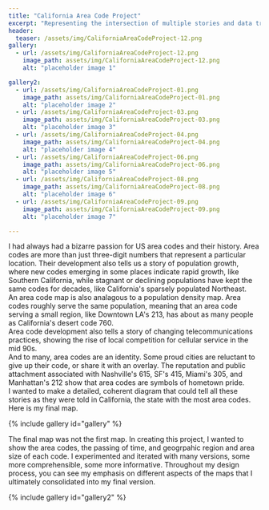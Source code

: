 ```yaml
---
title: "California Area Code Project"
excerpt: "Representing the intersection of multiple stories and data trends"
header:
  teaser: /assets/img/CaliforniaAreaCodeProject-12.png
gallery:
  - url: /assets/img/CaliforniaAreaCodeProject-12.png
    image_path: assets/img/CaliforniaAreaCodeProject-12.png
    alt: "placeholder image 1"

gallery2:
  - url: /assets/img/CaliforniaAreaCodeProject-01.png
    image_path: assets/img/CaliforniaAreaCodeProject-01.png
    alt: "placeholder image 2"
  - url: /assets/img/CaliforniaAreaCodeProject-03.png
    image_path: assets/img/CaliforniaAreaCodeProject-03.png
    alt: "placeholder image 3"
  - url: /assets/img/CaliforniaAreaCodeProject-04.png
    image_path: assets/img/CaliforniaAreaCodeProject-04.png
    alt: "placeholder image 4"
  - url: /assets/img/CaliforniaAreaCodeProject-06.png
    image_path: assets/img/CaliforniaAreaCodeProject-06.png
    alt: "placeholder image 5"
  - url: /assets/img/CaliforniaAreaCodeProject-08.png
    image_path: assets/img/CaliforniaAreaCodeProject-08.png
    alt: "placeholder image 6"
  - url: /assets/img/CaliforniaAreaCodeProject-09.png
    image_path: assets/img/CaliforniaAreaCodeProject-09.png
    alt: "placeholder image 7"

---
```


I had always had a bizarre passion for US area codes and their history. Area codes are more than just three-digit numbers that represent a particular location. Their development also tells us a story of population growth, where new codes emerging in some places indicate rapid growth, like Southern California, while stagnant or declining populations have kept the same codes for decades, like California's sparsely populated Northeast. 
<br>
An area code map is also analagous to a population density map. Area codes roughly serve the same population, meaning that an area code serving a small region, like Downtown LA's 213, has about as many people as California's desert code 760.
<br>
Area code development also tells a story of changing telecommunications practices, showing the rise of local competition for cellular service in the mid 90s. 
<br>
And to many, area codes are an identity. Some proud cities are reluctant to give up their code, or share it with an overlay. The reputation and public attachment associated with Nashville's 615, SF's 415, Miami's 305, and Manhattan's 212 show that area codes are symbols of hometown pride.
<br>
I wanted to make a detailed, coherent diagram that could tell all these stories as they were told in California, the state with the most area codes. Here is my final map.

{% include gallery id="gallery" %}

The final map was not the first map. In creating this project, I wanted to show the area codes, the passing of time, and geogrpahic region and area size of each code. I experimented and iterated with many versions, some more comprehensible, some more informative. Throughout my design process, you can see my emphasis on different aspects of the maps that I ultimately consolidated into my final version.

{% include gallery id="gallery2" %}
